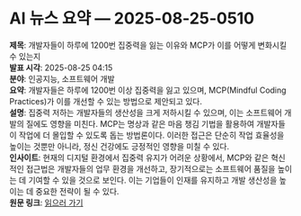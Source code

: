 # AI 뉴스 요약 — 2025-08-25-0510

**제목**: 개발자들이 하루에 1200번 집중력을 잃는 이유와 MCP가 이를 어떻게 변화시킬 수 있는지  
**발표 시각**: 2025-08-25 04:15  
**분야**: 인공지능, 소프트웨어 개발  
**요약**: 개발자들은 하루에 1200번 이상 집중력을 잃고 있으며, MCP(Mindful Coding Practices)가 이를 개선할 수 있는 방법으로 제안되고 있다.  
**설명**: 집중력 저하는 개발자들의 생산성을 크게 저하시킬 수 있으며, 이는 소프트웨어 개발의 질에도 영향을 미친다. MCP는 명상과 같은 마음 챙김 기법을 활용하여 개발자들이 작업에 더 몰입할 수 있도록 돕는 방법론이다. 이러한 접근은 단순히 작업 효율성을 높이는 것뿐만 아니라, 정신 건강에도 긍정적인 영향을 미칠 수 있다.  
**인사이트**: 현재의 디지털 환경에서 집중력 유지가 어려운 상황에서, MCP와 같은 혁신적인 접근법은 개발자들의 업무 환경을 개선하고, 장기적으로는 소프트웨어 품질을 높이는 데 기여할 수 있을 것으로 보인다. 이는 기업들이 인재를 유지하고 개발 생산성을 높이는 데 중요한 전략이 될 수 있다.  
**원문 링크**: [읽으러 가기](https://venturebeat.com/ai/developers-lose-focus-1200-times-a-day-how-mcp-could-change-that/)